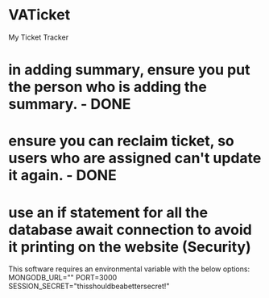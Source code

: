 # VATicket

My Ticket Tracker

# in adding summary, ensure you put the person who is adding the summary. - DONE

# ensure you can reclaim ticket, so users who are assigned can't update it again. - DONE

# use an if statement for all the database await connection to avoid it printing on the website (Security)

This software requires an environmental variable with the below options:
MONGODB_URL=""
PORT=3000
SESSION_SECRET="thisshouldbeabettersecret!"
